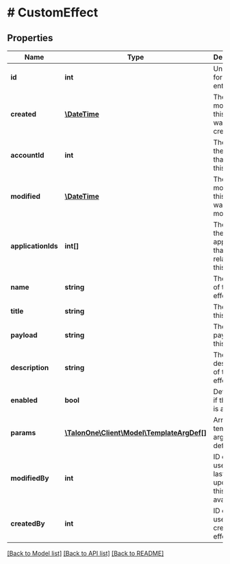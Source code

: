 # # CustomEffect

## Properties

Name | Type | Description | Notes
------------ | ------------- | ------------- | -------------
**id** | **int** | Unique ID for this entity. | 
**created** | [**\DateTime**](\DateTime.md) | The exact moment this entity was created. | 
**accountId** | **int** | The ID of the account that owns this entity. | 
**modified** | [**\DateTime**](\DateTime.md) | The exact moment this entity was last modified. | 
**applicationIds** | **int[]** | The IDs of the applications that are related to this entity. | 
**name** | **string** | The name of this effect. | 
**title** | **string** | The title of this effect. | 
**payload** | **string** | The JSON payload of this effect. | 
**description** | **string** | The description of this effect. | [optional] 
**enabled** | **bool** | Determines if this effect is active. | 
**params** | [**\TalonOne\Client\Model\TemplateArgDef[]**](TemplateArgDef.md) | Array of template argument definitions | [optional] 
**modifiedBy** | **int** | ID of the user who last updated this effect if available. | [optional] 
**createdBy** | **int** | ID of the user who created this effect. | 

[[Back to Model list]](../../README.md#documentation-for-models) [[Back to API list]](../../README.md#documentation-for-api-endpoints) [[Back to README]](../../README.md)


